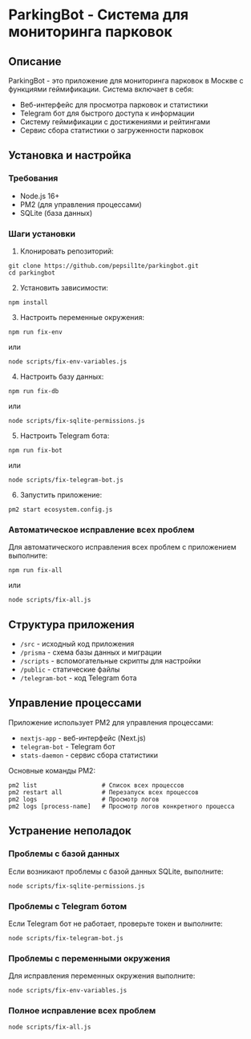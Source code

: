 # ParkingBot - Система для мониторинга парковок

## Описание

ParkingBot - это приложение для мониторинга парковок в Москве с функциями геймификации. Система включает в себя:
- Веб-интерфейс для просмотра парковок и статистики
- Telegram бот для быстрого доступа к информации
- Систему геймификации с достижениями и рейтингами
- Сервис сбора статистики о загруженности парковок

## Установка и настройка

### Требования
- Node.js 16+ 
- PM2 (для управления процессами)
- SQLite (база данных)

### Шаги установки

1. Клонировать репозиторий:
```
git clone https://github.com/pepsil1te/parkingbot.git
cd parkingbot
```

2. Установить зависимости:
```
npm install
```

3. Настроить переменные окружения:
```
npm run fix-env
```
или
```
node scripts/fix-env-variables.js
```

4. Настроить базу данных:
```
npm run fix-db
```
или
```
node scripts/fix-sqlite-permissions.js
```

5. Настроить Telegram бота:
```
npm run fix-bot
```
или
```
node scripts/fix-telegram-bot.js
```

6. Запустить приложение:
```
pm2 start ecosystem.config.js
```

### Автоматическое исправление всех проблем

Для автоматического исправления всех проблем с приложением выполните:
```
npm run fix-all
```
или
```
node scripts/fix-all.js
```

## Структура приложения

- `/src` - исходный код приложения
- `/prisma` - схема базы данных и миграции
- `/scripts` - вспомогательные скрипты для настройки
- `/public` - статические файлы
- `/telegram-bot` - код Telegram бота

## Управление процессами

Приложение использует PM2 для управления процессами:

- `nextjs-app` - веб-интерфейс (Next.js)
- `telegram-bot` - Telegram бот
- `stats-daemon` - сервис сбора статистики

Основные команды PM2:
```
pm2 list                  # Список всех процессов
pm2 restart all           # Перезапуск всех процессов
pm2 logs                  # Просмотр логов
pm2 logs [process-name]   # Просмотр логов конкретного процесса
```

## Устранение неполадок

### Проблемы с базой данных
Если возникают проблемы с базой данных SQLite, выполните:
```
node scripts/fix-sqlite-permissions.js
```

### Проблемы с Telegram ботом
Если Telegram бот не работает, проверьте токен и выполните:
```
node scripts/fix-telegram-bot.js
```

### Проблемы с переменными окружения
Для исправления переменных окружения выполните:
```
node scripts/fix-env-variables.js
```

### Полное исправление всех проблем
```
node scripts/fix-all.js
```
